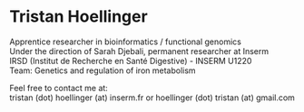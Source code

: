 # Tristan Hoellinger

Apprentice researcher in bioinformatics / functional genomics  
Under the direction of Sarah Djebali, permanent researcher at Inserm  
IRSD (Institut de Recherche en Santé Digestive) - INSERM U1220  
Team: Genetics and regulation of iron metabolism

Feel free to contact me at:  
tristan (dot) hoellinger (at) inserm.fr
or
hoellinger (dot) tristan (at) gmail.com
